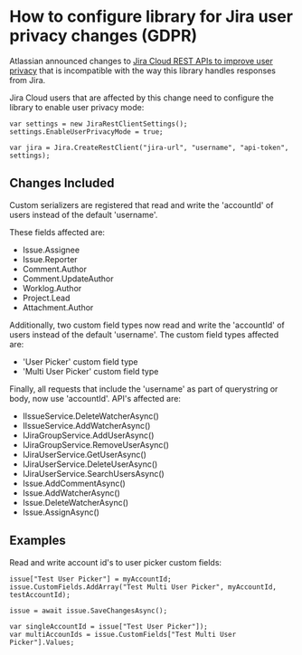 # How to configure library for Jira user privacy changes (GDPR)

Atlassian announced changes to [Jira Cloud REST APIs to improve user privacy](https://developer.atlassian.com/cloud/jira/platform/deprecation-notice-user-privacy-api-migration-guide/) that is incompatible with the way this library handles responses from Jira.

Jira Cloud users that are affected by this change need to configure the library to enable user privacy mode:

```
var settings = new JiraRestClientSettings();
settings.EnableUserPrivacyMode = true;

var jira = Jira.CreateRestClient("jira-url", "username", "api-token", settings);
```

## Changes Included

Custom serializers are registered that read and write the 'accountId' of users instead of the default 'username'.

These fields affected are:

- Issue.Assignee
- Issue.Reporter
- Comment.Author
- Comment.UpdateAuthor
- Worklog.Author
- Project.Lead
- Attachment.Author

Additionally, two custom field types now read and write the 'accountId' of users instead of the default 'username'. The custom field types affected are:

- 'User Picker' custom field type
- 'Multi User Picker'  custom field type

Finally, all requests that include the 'username' as part of querystring or body, now use 'accountId'. API's affected are:

- IIssueService.DeleteWatcherAsync()
- IIssueService.AddWatcherAsync()
- IJiraGroupService.AddUserAsync()
- IJiraGroupService.RemoveUserAsync()
- IJiraUserService.GetUserAsync()
- IJiraUserService.DeleteUserAsync()
- IJiraUserService.SearchUsersAsync()
- Issue.AddCommentAsync()
- Issue.AddWatcherAsync()
- Issue.DeleteWatcherAsync()
- Issue.AssignAsync()

## Examples

Read and write account id's to user picker custom fields:

```
issue["Test User Picker"] = myAccountId;
issue.CustomFields.AddArray("Test Multi User Picker", myAccountId, testAccountId);

issue = await issue.SaveChangesAsync();

var singleAccountId = issue["Test User Picker"]);
var multiAccounIds = issue.CustomFields["Test Multi User Picker"].Values;
```